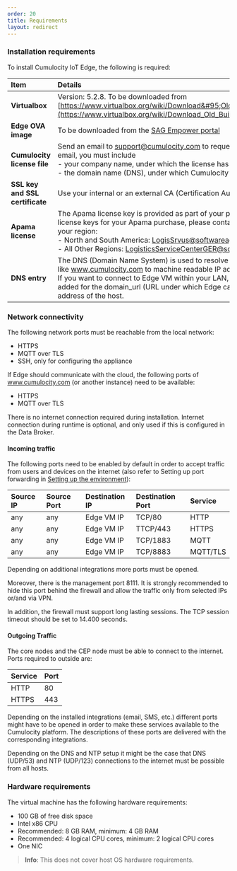 ```yaml
---
order: 20
title: Requirements
layout: redirect
---
```


### Installation requirements

To install Cumulocity IoT Edge, the following is required:

|Item|Details|
|:---|:---|
|**Virtualbox**|Version: 5.2.8. To be downloaded from [https://www.virtualbox.org/wiki/Download&#95;Old&#95;Builds&#95;5&#95;2](https://www.virtualbox.org/wiki/Download_Old_Builds_5_2)
|**Edge OVA image**|To be downloaded from the [SAG Empower portal](https://empower.softwareag.com) |
|**Cumulocity license file**|Send an email to support@cumulocity.com to request the license file. In the email, you must include <br> - your company name, under which the license has been bought <br> - the domain name (DNS), under which Cumulocity IoT Edge will be reachable|
|**SSL key and SSL certificate**|Use your internal or an external CA (Certification Authority) to create these.|
|**Apama license**|The Apama license key is provided as part of your purchase. To request the license keys for your Apama purchase, please contact the logistics team for your region:<br> - North and South America: [LogisSrvus@softwareagusa.com](LogisSrvus@softwareagusa.com) <br> - All Other Regions: [LogisticsServiceCenterGER@softwareag.com](LogisticsServiceCenterGER@softwareag.com)|
|**DNS entry**|The DNS (Domain Name System) is used to resolve human readable host names like www.cumulocity.com to machine readable IP addresses like 192.198.1.10. <br> If you want to connect to Edge VM within your LAN, the DNS entry has to be added for the domain_url (URL under which Edge can be reached) with the IP address of the host.|


### Network connectivity

The following network ports must be reachable from the local network:

* HTTPS
* MQTT over TLS
* SSH, only for configuring the appliance

If Edge should communicate with the cloud, the following ports of www.cumulocity.com (or another instance) need to be available:

* HTTPS
* MQTT over TLS

There is no internet connection required during installation. Internet connection during runtime is optional, and only used if this is configured in the Data Broker. 

#### Incoming traffic

The following ports need to be enabled by default in order to accept traffic from users and devices on the internet (also refer to Setting up port forwarding in [Setting up the environment](/guides/edge/installation#setting-up-the-environment)):

|Source IP|Source Port|Destination IP|Destination Port|Service
|:---|:---|:---|:---|:---
|any|any|Edge VM IP|TCP/80|HTTP
|any|any|Edge VM IP|TTCP/443|HTTPS
|any|any|Edge VM IP|TCP/1883|MQTT
|any|any|Edge VM IP|TCP/8883|MQTT/TLS

Depending on additional integrations more ports must be opened. 

Moreover, there is the management port 8111. It is strongly recommended to hide this port behind the firewall and allow the traffic only from selected IPs or/and via VPN. 

In addition, the firewall must support long lasting sessions. The TCP session timeout should be set to 14.400 seconds.

#### Outgoing Traffic

The core nodes and the CEP node must be able to connect to the internet. Ports required to outside are:

|Service|Port|
|:---|:---|
|HTTP|80|
|HTTPS|443|

Depending on the installed integrations (email, SMS, etc.) different ports might have to be opened in order to make these services available to the Cumulocity platform. The descriptions of these ports are delivered with the corresponding integrations.

Depending on the DNS and NTP setup it might be the case that DNS (UDP/53) and NTP (UDP/123) connections to the internet must be possible from all hosts.


### Hardware requirements

The virtual machine has the following hardware requirements:

* 100 GB of free disk space
* Intel x86 CPU
* Recommended: 8 GB RAM, minimum: 4 GB RAM
* Recommended: 4 logical CPU cores, minimum: 2 logical CPU cores
* One NIC

>**Info**: This does not cover host OS hardware requirements.

